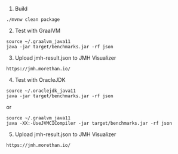 1. Build
```aidl
./mvnw clean package
```

2. Test with GraalVM
```aidl
source ~/.graalvm_java11
java -jar target/benchmarks.jar -rf json
```

3. Upload jmh-result.json to JMH Visualizer
```aidl
https://jmh.morethan.io/
```

4. Test with OracleJDK
```aidl
source ~/.oraclejdk_java11
java -jar target/benchmarks.jar -rf json
```

or
```aidl
source ~/.graalvm_java11
java -XX:-UseJVMCICompiler -jar target/benchmarks.jar -rf json
```

5. Upload jmh-result.json to JMH Visualizer
```aidl
https://jmh.morethan.io/
```